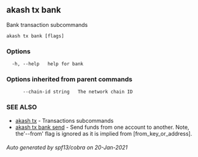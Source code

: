 ## akash tx bank

Bank transaction subcommands

```
akash tx bank [flags]
```

### Options

```
  -h, --help   help for bank
```

### Options inherited from parent commands

```
      --chain-id string   The network chain ID
```

### SEE ALSO

* [akash tx](akash_tx.md)	 - Transactions subcommands
* [akash tx bank send](akash_tx_bank_send.md)	 - Send funds from one account to another. Note, the'--from' flag is
ignored as it is implied from [from_key_or_address].

###### Auto generated by spf13/cobra on 20-Jan-2021
